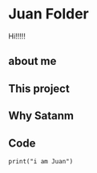 # Juan Folder

Hi!!!!!

## about me

## This project

## Why Satanm


## Code

    print("i am Juan")